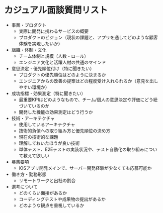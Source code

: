 # カジュアル面談質問リスト

- 事業・プロダクト
  - 実際に開発に携わるサービスの概要
  - プロダクトのビジョン（現状の課題と、アプリを通してどのような顧客体験を実現したいか）
- 組織・体制・文化
  - チーム体制と規模（人数・ロール）
  - エンジニア文化と活躍人材の共通のマインド
- 意思決定・優先順位付け（特に聞きたい）
  - プロダクトの優先順位はどのように決まるか
  - エンジニアからの改善の提案はどの程度受け入れられるか（意見を出しやすい環境か）
- 成功指標・効果測定（特に聞きたい）
  - 最重要KPIはどのようなもので、チーム/個人の意思決定や評価にどう紐づいているのか
  - 開発した機能の効果測定はどう行うか
- 技術・アーキテクチャ
  - 使用しているアーキテクチャ
  - 技術的負債への取り組み方と優先順位の決め方
  - 現在の技術的な課題
  - 理解しておいたほうが良い技術
  - 単体テスト、E2Eテストの実装状況や、テスト自動化の取り組みについて教えて欲しい
- 募集要項
  - iOSアプリ開発メインで、サーバー開発経験が少なくても応募可能か
- 働き方・勤務形態
  - リモートワークと出社の割合
- 選考について
  - どのくらい面接があるか
  - コーディングテストや成果物の提出があるか
  - どのような観点を重視しているか